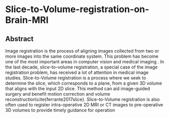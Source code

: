 # Slice-to-Volume-registration-on-Brain-MRI
## Abstract
Image registration is the process of aligning images collected from two or more images into the same coordinate system. This problem has become one of the most important areas in computer vision and medical imaging . In the last decade, slice-to-volume registration, a special case of the image registration problem, has received a lot of attention in medical image studies. Slice-to-Volume registration is a process where we seek to determine the slice, which corresponds to a plane, from a given 3D volume that aligns with the input 2D slice. This method can aid image-guided surgery and benefit motion correction and volume reconstruction\cite{ferrante2017slice}. Slice-to-Volume registration is also often used to register intra-operative 2D MRI or CT images to pre-operative 3D volumes to provide timely guidance for operation

